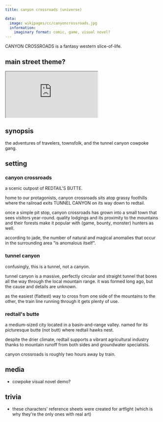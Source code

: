 ```yaml
---
title: canyon crossroads (universe)

data:
  image: wikipages/cc/canyoncrossroads.jpg
  information:
    imaginary format: comic, game, visual novel?
---
```


CANYON CROSSROADS is a fantasy western slice-of-life.

## main street theme?

<div class="iframecontainer">
  <iframe src="https://www.youtube.com/embed/7IQliJHVLoo" title="jubilife city (night)" allow="fullscreen"></iframe>
</div>

## synopsis

the adventures of travelers, townsfolk, and the tunnel canyon cowpoke gang.

## setting

### canyon crossroads

a scenic outpost of REDTAIL'S BUTTE.

home to our protagonists, canyon crossroads sits atop grassy foothills where the railroad exits TUNNEL CANYON on its way down to redtail.

once a simple pit stop, canyon crossroads has grown into a small town that sees visitors year-round. quality lodgings and its proximity to the mountains and their forests make it popular with (game, bounty, monster) hunters as well.

according to jade, the number of natural and magical anomalies that occur in the surrounding area "is anomalous itself".

### tunnel canyon

confusingly, this is a tunnel, not a canyon.

tunnel canyon is a massive, perfectly circular and straight tunnel that bores all the way through the local mountain range. it was formed long ago, but the cause and details are unknown.

as the easiest (flattest) way to cross from one side of the mountains to the other, the train line running through it gets plenty of use.

### redtail's butte

a medium-sized city located in a basin-and-range valley. named for its picturesque butte (not butt) where redtail hawks nest.

despite the drier climate, redtail supports a vibrant agricultural industry thanks to mountain runoff from both sides and groundwater specialists.

canyon crossroads is roughly two hours away by train.

## media

- cowpoke visual novel demo?

## trivia

- these characters' reference sheets were created for artfight (which is why they're the only ones with real art)
